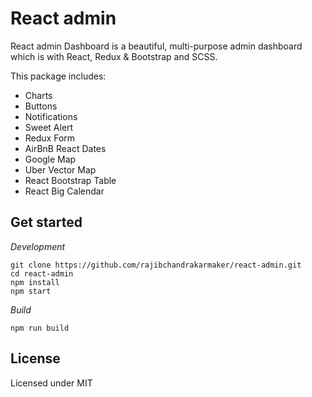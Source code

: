 # React admin

React admin Dashboard is a beautiful, multi-purpose admin dashboard which is with React, Redux & Bootstrap and SCSS.

This package includes:

- Charts
- Buttons
- Notifications
- Sweet Alert
- Redux Form
- AirBnB React Dates
- Google Map
- Uber Vector Map
- React Bootstrap Table
- React Big Calendar

## Get started

_Development_

```
git clone https://github.com/rajibchandrakarmaker/react-admin.git
cd react-admin
npm install
npm start
```

_Build_

```
npm run build
```

## License

Licensed under MIT
